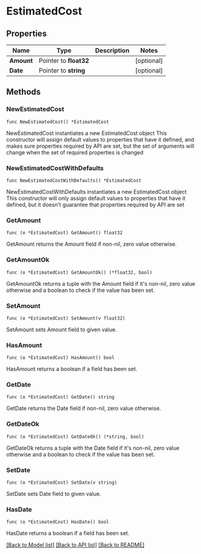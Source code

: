 # EstimatedCost

## Properties

Name | Type | Description | Notes
------------ | ------------- | ------------- | -------------
**Amount** | Pointer to **float32** |  | [optional] 
**Date** | Pointer to **string** |  | [optional] 

## Methods

### NewEstimatedCost

`func NewEstimatedCost() *EstimatedCost`

NewEstimatedCost instantiates a new EstimatedCost object
This constructor will assign default values to properties that have it defined,
and makes sure properties required by API are set, but the set of arguments
will change when the set of required properties is changed

### NewEstimatedCostWithDefaults

`func NewEstimatedCostWithDefaults() *EstimatedCost`

NewEstimatedCostWithDefaults instantiates a new EstimatedCost object
This constructor will only assign default values to properties that have it defined,
but it doesn't guarantee that properties required by API are set

### GetAmount

`func (o *EstimatedCost) GetAmount() float32`

GetAmount returns the Amount field if non-nil, zero value otherwise.

### GetAmountOk

`func (o *EstimatedCost) GetAmountOk() (*float32, bool)`

GetAmountOk returns a tuple with the Amount field if it's non-nil, zero value otherwise
and a boolean to check if the value has been set.

### SetAmount

`func (o *EstimatedCost) SetAmount(v float32)`

SetAmount sets Amount field to given value.

### HasAmount

`func (o *EstimatedCost) HasAmount() bool`

HasAmount returns a boolean if a field has been set.

### GetDate

`func (o *EstimatedCost) GetDate() string`

GetDate returns the Date field if non-nil, zero value otherwise.

### GetDateOk

`func (o *EstimatedCost) GetDateOk() (*string, bool)`

GetDateOk returns a tuple with the Date field if it's non-nil, zero value otherwise
and a boolean to check if the value has been set.

### SetDate

`func (o *EstimatedCost) SetDate(v string)`

SetDate sets Date field to given value.

### HasDate

`func (o *EstimatedCost) HasDate() bool`

HasDate returns a boolean if a field has been set.


[[Back to Model list]](../README.md#documentation-for-models) [[Back to API list]](../README.md#documentation-for-api-endpoints) [[Back to README]](../README.md)


